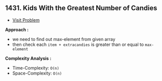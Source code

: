 ## 1431. Kids With the Greatest Number of Candies

-   [Visit Problem](https://leetcode.com/problems/kids-with-the-greatest-number-of-candies/description/)

**Approach :**<br/>

-   we need to find out max-element from given array
-   then check each `item + extracandies` is greater than or equal to `max-element`

**Complexity Analysis :**<br/>

-   Time-Complexity: `O(n)`
-   Space-Complexity: `O(n)`
